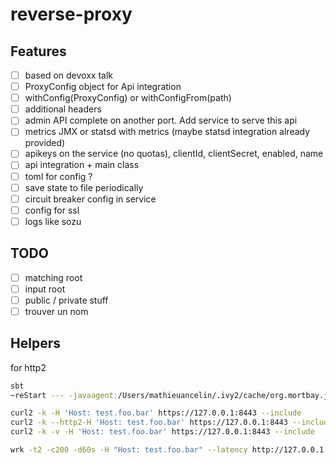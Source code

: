 # reverse-proxy

## Features

- [ ] based on devoxx talk
- [ ] ProxyConfig object for Api integration
- [ ] withConfig(ProxyConfig) or withConfigFrom(path)
- [ ] additional headers
- [ ] admin API complete on another port. Add service to serve this api
- [ ] metrics JMX or statsd with metrics (maybe statsd integration already provided)
- [ ] apikeys on the service (no quotas), clientId, clientSecret, enabled, name
- [ ] api integration + main class 
- [ ] toml for config ?
- [ ] save state to file periodically
- [ ] circuit breaker config in service
- [ ] config for ssl
- [ ] logs like sozu

## TODO

- [ ] matching root
- [ ] input root
- [ ] public / private stuff
- [ ] trouver un nom

## Helpers

for http2

```sh
sbt 
~reStart --- -javaagent:/Users/mathieuancelin/.ivy2/cache/org.mortbay.jetty.alpn/jetty-alpn-agent/jars/jetty-alpn-agent-2.0.6.jar

curl2 -k -H 'Host: test.foo.bar' https://127.0.0.1:8443 --include
curl2 -k --http2-H 'Host: test.foo.bar' https://127.0.0.1:8443 --include
curl2 -k -v -H 'Host: test.foo.bar' https://127.0.0.1:8443 --include
```

```sh
wrk -t2 -c200 -d60s -H "Host: test.foo.bar" --latency http://127.0.0.1:8080/
```